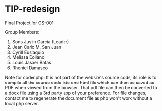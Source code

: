 # TIP-redesign
Final Project for CS-001

Group Members:
1. Sons Justin Garcia (Leader)
2. Jean Carlo M. San Juan
3. Cyrill Eustaquio
4. Melissa Dollano
5. Louis Jasper Batas
6. Rheniel Damasco

Note for coder.php:
It is not part of the website's source code, its role is to compile all the source code into one html file which can then be saved as PDF when viewed from the browser. 
That pdf file can then be converted to a docx file using a 3rd party app of your preference. 
For file changes, contact me to regenerate the document file as php won't work without a local php server.
